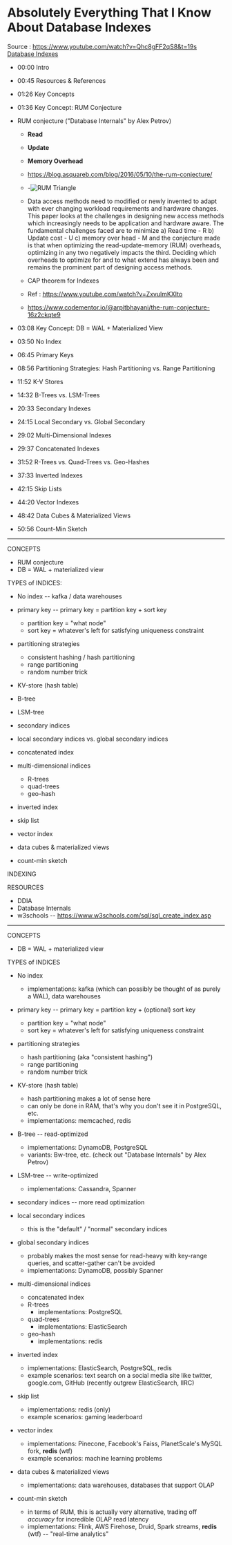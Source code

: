 # Absolutely Everything That I Know About Database Indexes

Source : https://www.youtube.com/watch?v=Qhc8gFF2qS8&t=19s
[Database Indexes](Database%20Indexes.jpg)

- 00:00 Intro
- 00:45 Resources & References
- 01:26 Key Concepts
- 01:36 Key Concept: RUM Conjecture

- RUM conjecture ("Database Internals" by Alex Petrov)

  - **Read**
  - **Update**
  - **Memory Overhead**
  - https://blog.asquareb.com/blog/2016/05/10/the-rum-conjecture/
  - -![RUM Triangle](rum-space.png)
  - Data access methods need to modified or newly invented to adapt with ever changing workload requirements and hardware changes. This paper looks at the challenges in designing new access methods which increasingly needs to be application and hardware aware. The fundamental challenges faced are to minimize a) Read time - R b) Update cost - U c) memory over head - M and the conjecture made is that when optimizing the read-update-memory (RUM) overheads, optimizing in any two negatively impacts the third. Deciding which overheads to optimize for and to what extend has always been and remains the prominent part of designing access methods.

  - CAP theorem for Indexes
  - Ref : https://www.youtube.com/watch?v=ZxvulmKXIto
  - https://www.codementor.io/@arpitbhayani/the-rum-conjecture-16z2ckqte9

- 03:08 Key Concept: DB = WAL + Materialized View
- 03:50 No Index
- 06:45 Primary Keys
- 08:56 Partitioning Strategies: Hash Partitioning vs. Range Partitioning
- 11:52 K-V Stores
- 14:32 B-Trees vs. LSM-Trees
- 20:33 Secondary Indexes
- 24:15 Local Secondary vs. Global Secondary
- 29:02 Multi-Dimensional Indexes
- 29:37 Concatenated Indexes
- 31:52 R-Trees vs. Quad-Trees vs. Geo-Hashes
- 37:33 Inverted Indexes
- 42:15 Skip Lists
- 44:20 Vector Indexes
- 48:42 Data Cubes & Materialized Views
- 50:56 Count-Min Sketch

---

CONCEPTS

- RUM conjecture
- DB = WAL + materialized view

TYPES of INDICES:

- No index -- kafka / data warehouses

- primary key -- primary key = partition key + sort key

  - partition key = "what node"
  - sort key = whatever's left for satisfying uniqueness constraint

- partitioning strategies

  - consistent hashing / hash partitioning
  - range partitioning
  - random number trick

- KV-store (hash table)

- B-tree
- LSM-tree

- secondary indices
- local secondary indices vs. global secondary indices

- concatenated index

- multi-dimensional indices

  - R-trees
  - quad-trees
  - geo-hash

- inverted index
- skip list
- vector index
- data cubes & materialized views
- count-min sketch

INDEXING

RESOURCES

- DDIA
- Database Internals
- w3schools -- https://www.w3schools.com/sql/sql_create_index.asp

---

CONCEPTS

- DB = WAL + materialized view

TYPES of INDICES

- No index

  - implementations: kafka (which can possibly be thought of as purely a WAL), data warehouses

- primary key -- primary key = partition key + (optional) sort key

  - partition key = "what node"
  - sort key = whatever's left for satisfying uniqueness constraint

- partitioning strategies

  - hash partitioning (aka "consistent hashing")
  - range partitioning
  - random number trick

- KV-store (hash table)

  - hash partitioning makes a lot of sense here
  - can only be done in RAM, that's why you don't see it in PostgreSQL, etc.
  - implementations: memcached, redis

- B-tree -- read-optimized
  - implementations: DynamoDB, PostgreSQL
  - variants: Bw-tree, etc. (check out "Database Internals" by Alex Petrov)
- LSM-tree -- write-optimized

  - implementations: Cassandra, Spanner

- secondary indices -- more read optimization

- local secondary indices
  - this is the "default" / "normal" secondary indices
- global secondary indices

  - probably makes the most sense for read-heavy with key-range queries, and scatter-gather can't be avoided
  - implementations: DynamoDB, possibly Spanner

- multi-dimensional indices

  - concatenated index
  - R-trees
    - implementations: PostgreSQL
  - quad-trees
    - implementations: ElasticSearch
  - geo-hash
    - implementations: redis

- inverted index

  - implementations: ElasticSearch, PostgreSQL, redis
  - example scenarios: text search on a social media site like twitter, google.com, GitHub (recently outgrew ElasticSearch, IIRC)

- skip list

  - implementations: redis (only)
  - example scenarios: gaming leaderboard

- vector index

  - implementations: Pinecone, Facebook's Faiss, PlanetScale's MySQL fork, **redis** (wtf)
  - example scenarios: machine learning problems

- data cubes & materialized views

  - implementations: data warehouses, databases that support OLAP

- count-min sketch
  - in terms of RUM, this is actually very alternative, trading off _accuracy_ for incredible OLAP read latency
  - implementations: Flink, AWS Firehose, Druid, Spark streams, **redis** (wtf) -- "real-time analytics"
